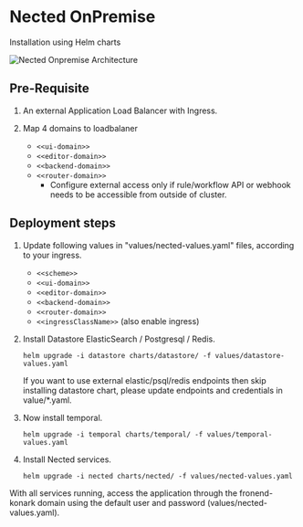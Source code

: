 # Nected OnPremise
Installation using Helm charts

![Nected Onpremise Architecture](https://assets.nected.ai/nalanda/nected-onpremise-arch.jpg)

## Pre-Requisite
1. An external Application Load Balancer with Ingress.

2. Map 4 domains to loadbalaner
    - `<<ui-domain>>`
    - `<<editor-domain>>`
    - `<<backend-domain>>`
    - `<<router-domain>>`
      - Configure external access only if rule/workflow API or webhook needs to be accessible from outside of cluster.


## Deployment steps
1. Update following values in "values/nected-values.yaml" files, according to your ingress.
    - `<<scheme>>`
    - `<<ui-domain>>`
    - `<<editor-domain>>`
    - `<<backend-domain>>`
    - `<<router-domain>>`
    - `<<ingressClassName>>` (also enable ingress)

2. Install Datastore ElasticSearch / Postgresql / Redis.
   ```
   helm upgrade -i datastore charts/datastore/ -f values/datastore-values.yaml
   ```

   If you want to use external elastic/psql/redis endpoints then skip installing datastore chart, please update endpoints and credentials in value/*.yaml.

3. Now install temporal.
    ```
    helm upgrade -i temporal charts/temporal/ -f values/temporal-values.yaml
    ```

4. Install Nected services.
    ```
    helm upgrade -i nected charts/nected/ -f values/nected-values.yaml
    ```

With all services running, access the application through the fronend-konark domain using the default user and password (values/nected-values.yaml).
